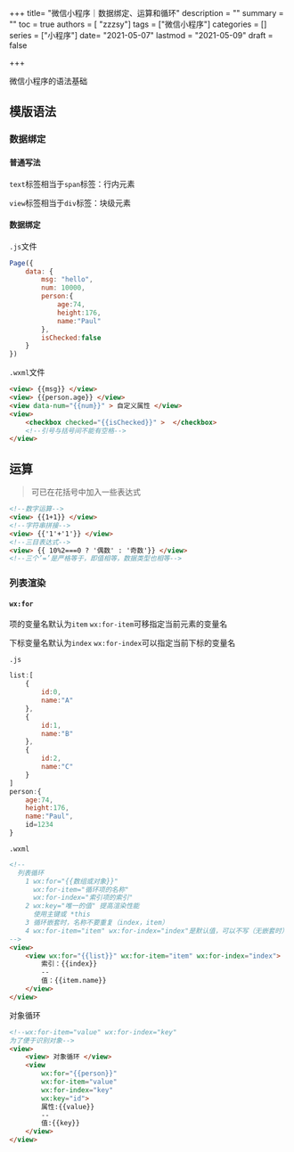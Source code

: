 

+++
title= "微信小程序｜数据绑定、运算和循环"
description = ""
summary = ""
toc = true
authors = [ "zzzsy"]
tags = ["微信小程序"]
categories = []
series = ["小程序"]
date= "2021-05-07"
lastmod = "2021-05-09"
draft = false

+++

微信小程序的语法基础

<!--more-->

## 模版语法

### 数据绑定

#### 普通写法

`text`标签相当于`span`标签：行内元素

`view`标签相当于`div`标签：块级元素

#### 数据绑定

`.js`文件

```javascript
Page({
    data: {
        msg: "hello",
        num: 10000,
        person:{
            age:74,
            height:176,
            name:"Paul"
        },
        isChecked:false
    }
})
```

`.wxml`文件

```html
<view> {{msg}} </view>
<view> {{person.age}} </view>
<view data-num="{{num}}" > 自定义属性 </view>
<view>
    <checkbox checked="{{isChecked}}" >  </checkbox>
    <!--引号与括号间不能有空格-->
</view>
```

## 运算

> 可已在花括号中加入一些表达式

```html
<!--数字运算-->
<view> {{1+1}} </view>
<!--字符串拼接-->
<view> {{'1'+'1'}} </view>
<!--三目表达式-->
<view> {{ 10%2===0 ? '偶数' : '奇数'}} </view>
<!--三个’=’是严格等于，即值相等，数据类型也相等-->
```

### 列表渲染

#### `wx:for`

项的变量名默认为`item` `wx:for-item`可移指定当前元素的变量名

下标变量名默认为`index` `wx:for-index`可以指定当前下标的变量名

`.js`

```javascript
list:[
    {
        id:0,
        name:"A"
    },
    {
        id:1,
        name:"B"
    },
    {
        id:2,
        name:"C"
    }
]
person:{
    age:74,
    height:176,
    name:"Paul",
    id=1234
}
```

`.wxml`

```html
<!--
  列表循环
    1 wx:for="{{数组或对象}}" 
      wx:for-item="循环项的名称" 
      wx:for-index="索引项的索引"
    2 wx:key="唯一的值" 提高渲染性能
      使用主键或 *this
    3 循环嵌套时，名称不要重复（index，item）
    4 wx:for-item="item" wx:for-index="index"是默认值，可以不写（无嵌套时）
-->
<view> 
    <view wx:for="{{list}}" wx:for-item="item" wx:for-index="index"> 
        索引：{{index}}
        --
        值：{{item.name}}
    </view>
</view>
```

对象循环

```html
<!--wx:for-item="value" wx:for-index="key"
为了便于识别对象-->
<view> 
    <view> 对象循环 </view>
    <view
        wx:for="{{person}}"
        wx:for-item="value" 
        wx:for-index="key"
        wx:key="id">
        属性:{{value}}
        --
        值:{{key}}
    </view>
</view>
```

